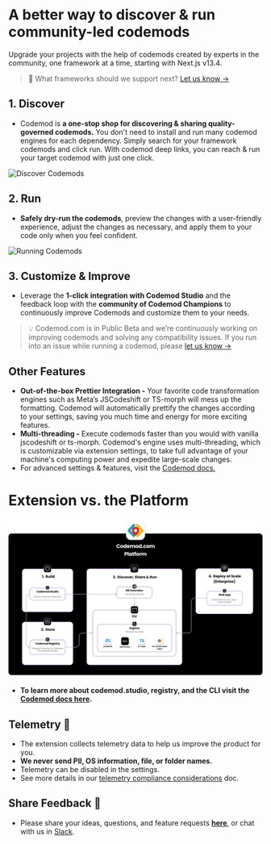 # A better way to discover & run community-led codemods

Upgrade your projects with the help of codemods created by experts in the community, one framework at a time, starting with Next.js v13.4.

> 🎁 What frameworks should we support next? [Let us know →](https://feedback.codemod.com/codemod-requests)

## 1. Discover

-   Codemod is **a one-stop shop for discovering & sharing quality-governed codemods.** You don't need to install and run many codemod engines for each dependency. Simply search for your framework codemods and click run. With codemod deep links, you can reach & run your target codemod with just one click.

![Discover Codemods](https://github.com/codemod-com/docs/raw/main/static/img/vsce/vsce-discover.gif)

## 2. Run

-   **Safely dry-run the codemods**, preview the changes with a user-friendly experience, adjust the changes as necessary, and apply them to your code only when you feel confident.

![Running Codemods](https://github.com/codemod-com/docs/raw/main/static/img/vsce/vsce-run.gif)

## 3. Customize & Improve

-   Leverage the **1-click integration with Codemod Studio** and the feedback loop with the **community of Codemod Champions** to continuously improve Codemods and customize them to your needs.

> 💡 Codemod.com is in Public Beta and we’re continuously working on improving codemods and solving any compatibility issues.
> If you run into an issue while running a codemod, please [let us know →](https://feedback.codemod.com/feature-requests-and-bugs)

## Other Features

-   **Out-of-the-box Prettier Integration -** Your favorite code transformation engines such as Meta’s JSCodeshift or TS-morph will mess up the formatting. Codemod will automatically prettify the changes according to your settings, saving you much time and energy for more exciting features.
-   **Multi-threading -** Execute codemods faster than you would with vanilla jscodeshift or ts-morph. Codemod's engine uses multi-threading, which is customizable via extension settings, to take full advantage of your machine's computing power and expedite large-scale changes.
-   For advanced settings & features, visit the [Codemod docs.](https://docs.codemod.com/docs/vs-code-extension/quickstart)

# Extension vs. the Platform

![Codemod Platform Architecture](https://github.com/codemod-com/docs/raw/main/static/img/docs/intuita-platform-architecture.png)

-   **To learn more about codemod.studio, registry, and the CLI visit the [Codemod docs here](https://docs.codemod.com/docs/intro).**

## Telemetry 🔭

-   The extension collects telemetry data to help us improve the product for you.
-   **We never send PII, OS information, file, or folder names.**
-   Telemetry can be disabled in the settings.
-   See more details in our [telemetry compliance considerations](https://docs.codemod.com/docs/about-intuita/legal/telemetry-compliance) doc.

## Share Feedback 🎁

-   Please share your ideas, questions, and feature requests **[here](https://feedback.codemod.com/)**, or chat with us in [Slack](https://join.slack.com/t/codemod-com/shared_invite/zt-1tvxm6ct0-mLZld_78yguDYOSM7DM7Cw).
